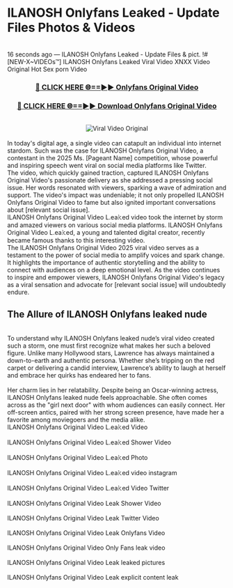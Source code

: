 # ILANOSH Onlyfans Leaked - Update Files Photos & Videos 
<br>
16 seconds ago — ILANOSH Onlyfans Leaked - Update Files & pict. !#[NEW-X~VIDEOs™] ILANOSH Onlyfans Leaked Viral Video XNXX Video Original Hot Sex porn Video
<br>
<div align="center">
<h3><a href="http://freeplayer.one?title=ILANOSH&ref=25OR" rel="nofollow">🔴 CLICK HERE 🌐==►► Onlyfans Original Video</a></h3>
<h3><a href="http://freeplayer.one?title=ILANOSH&ref=25OR" rel="nofollow">🔴 CLICK HERE 🌐==►► Download Onlyfans Original Video</a></h3>
<br>
<a href="http://freeplayer.one?title=ILANOSH&ref=25OR" rel="nofollow" data-target="animated-image.originalLink"><img src="https://i.ibb.co.com/xMMVF88/686577567.gif" alt="Viral Video Original" style="max-width: 100%; display: inline-block;" data-target="animated-image.originalImage"></a>
</div>
<br>
In today's digital age, a single video can catapult an individual into internet stardom. Such was the case for ILANOSH Onlyfans Original Video, a contestant in the 2025 Ms. [Pageant Name] competition, whose powerful and inspiring speech went viral on social media platforms like Twitter.
<br>
The video, which quickly gained traction, captured ILANOSH Onlyfans Original Video's passionate delivery as she addressed a pressing social issue. Her words resonated with viewers, sparking a wave of admiration and support. The video's impact was undeniable; it not only propelled ILANOSH Onlyfans Original Video to fame but also ignited important conversations about [relevant social issue].
<br>
ILANOSH Onlyfans Original Video L.ea𝚔ed video took the internet by storm and amazed viewers on various social media platforms. ILANOSH Onlyfans Original Video L.ea𝚔ed, a young and talented digital creator, recently became famous thanks to this interesting video.
<br>
The ILANOSH Onlyfans Original Video 2025 viral video serves as a testament to the power of social media to amplify voices and spark change. It highlights the importance of authentic storytelling and the ability to connect with audiences on a deep emotional level. As the video continues to inspire and empower viewers, ILANOSH Onlyfans Original Video's legacy as a viral sensation and advocate for [relevant social issue] will undoubtedly endure.
<br>
<h2>The Allure of ILANOSH Onlyfans leaked nude</h2>
<br>
To understand why ILANOSH Onlyfans leaked nude’s viral video created such a storm, one must first recognize what makes her such a beloved figure. Unlike many Hollywood stars, Lawrence has always maintained a down-to-earth and authentic persona. Whether she’s tripping on the red carpet or delivering a candid interview, Lawrence’s ability to laugh at herself and embrace her quirks has endeared her to fans.
<br><br>
Her charm lies in her relatability. Despite being an Oscar-winning actress, ILANOSH Onlyfans leaked nude feels approachable. She often comes across as the "girl next door" with whom audiences can easily connect. Her off-screen antics, paired with her strong screen presence, have made her a favorite among moviegoers and the media alike.
<br>
ILANOSH Onlyfans Original Video L.ea𝚔ed Video
<br><br>
ILANOSH Onlyfans Original Video L.ea𝚔ed Shower Video
<br><br>
ILANOSH Onlyfans Original Video L.ea𝚔ed Photo
<br><br>
ILANOSH Onlyfans Original Video L.ea𝚔ed video instagram
<br><br>
ILANOSH Onlyfans Original Video L.ea𝚔ed Video Twitter
<br><br>
ILANOSH Onlyfans Original Video Leak Shower Video
<br><br>
ILANOSH Onlyfans Original Video Leak Twitter Video
<br><br>
ILANOSH Onlyfans Original Video Leak Onlyfans Video
<br><br>
ILANOSH Onlyfans Original Video Only Fans leak video
<br><br>
ILANOSH Onlyfans Original Video Leak leaked pictures
<br><br>
ILANOSH Onlyfans Original Video Leak explicit content leak